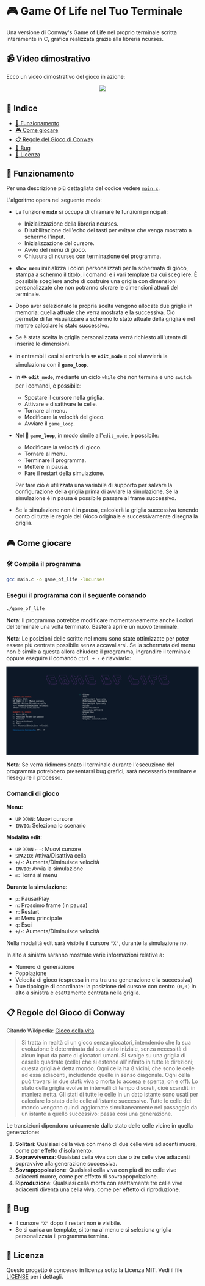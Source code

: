 # 🎮 Game Of Life nel Tuo Terminale

Una versione di Conway's Game of Life nel proprio terminale scritta interamente in C, grafica realizzata grazie alla libreria ncurses.


## 📹 Video dimostrativo

Ecco un video dimostrativo del gioco in azione:

<p align="center">
  <img src="vid.gif">
</p>

## 📑 Indice

- [🔧 Funzionamento](#funzionamento)
- [🎮 Come giocare](#come-giocare)
- [📋 Regole del Gioco di Conway](#regole-del-gioco-di-conway)
- [🐛 Bug](#bug)
- [📜 Licenza](#licenza)

## 🔧 Funzionamento

Per una descrizione più dettagliata del codice vedere [`main.c`](main.c).

L'algoritmo opera nel seguente modo:

-  La funzione **`main`** si occupa di chiamare le funzioni principali:
    -  Inizializzazione della libreria ncurses.
    -  Disabilitazione dell'echo dei tasti per evitare che venga mostrato a schermo l'input.
    -  Inizializzazione del cursore.
    -  Avvio del menu di gioco.
    -  Chiusura di ncurses con terminazione del programma.

-  **`show_menu`** inizializza i colori personalizzati per la schermata di gioco, stampa a schermo il titolo, i comandi e i vari template tra cui scegliere. È possibile scegliere anche di costruire una griglia con dimensioni personalizzate che non potranno sforare le dimensioni attuali del terminale.

-  Dopo aver selezionato la propria scelta vengono allocate due griglie in memoria: quella attuale che verrà mostrata e la successiva. Ciò permette di far visualizzare a schermo lo stato attuale della griglia e nel mentre calcolare lo stato successivo.

-  Se è stata scelta la griglia personalizzata verrà richiesto all'utente di inserire le dimensioni.

- In entrambi i casi si entrerà in **✏️ `edit_mode`** e poi si avvierà la simulazione con il **`game_loop`**.

- In **✏️ `edit_mode`**, mediante un ciclo `while` che non termina e uno `switch` per i comandi, è possibile:
    -  Spostare il cursore nella griglia.
    -  Attivare e disattivare le celle.
    -  Tornare al menu.
    -  Modificare la velocità del gioco.
    -  Avviare il `game_loop`.

- Nel **🔄 `game_loop`**, in modo simile all'`edit_mode`, è possibile:
    -  Modificare la velocità di gioco.
    -  Tornare al menu.
    -  Terminare il programma.
    -  Mettere in pausa.
    -  Fare il restart della simulazione.

    Per fare ciò è utilizzata una variabile di supporto per salvare la configurazione della griglia prima di avviare la simulazione. Se la simulazione è in pausa è possibile passare al frame successivo.

- Se la simulazione non è in pausa, calcolerà la griglia successiva tenendo conto di tutte le regole del Gioco originale e successivamente disegna la griglia.

## 🎮 Come giocare

### 🛠️ Compila il programma

```bash
gcc main.c -o game_of_life -lncurses
```

### Esegui il programma con il seguente comando

```bash
./game_of_life
```

**Nota**: Il programma potrebbe modificare momentaneamente anche i colori del terminale una volta terminato. Basterà aprire un nuovo terminale.

**Nota**: Le posizioni delle scritte nel menu sono state ottimizzate per poter essere più centrate possibile senza accavallarsi. Se la schermata del menu non è simile a questa allora chiudere il programma, ingrandire il terminale oppure eseguire il comando `ctrl + -` e riavviarlo:

![mostra l'immagine img.png](img.png)

**Nota**: Se verrà ridimensionato il terminale durante l'esecuzione del programma potrebbero presentarsi bug grafici, sarà necessario terminare e rieseguire il processo.

### Comandi di gioco

**Menu:**

- `UP` `DOWN`: Muovi cursore
- `INVIO`: Seleziona lo scenario

**Modalità edit:**

- `UP` `DOWN` `←` `→`: Muovi cursore
- `SPAZIO`: Attiva/Disattiva cella
- `+`/`-`: Aumenta/Diminuisce velocità
- `INVIO`: Avvia la simulazione
- `m`: Torna al menu

**Durante la simulazione:**

- `p`: Pausa/Play
- `n`: Prossimo frame (in pausa)
- `r`: Restart
- `m`: Menu principale
- `q`: Esci
- `+`/`-`: Aumenta/Diminuisce velocità

Nella modalità edit sarà visibile il cursore `"X"`, durante la simulazione no.

In alto a sinistra saranno mostrate varie informazioni relative a:

- Numero di generazione
- Popolazione
- Velocità di gioco (espressa in ms tra una generazione e la successiva)
- Due tipologie di coordinate: la posizione del cursore con centro `(0,0)` in alto a sinistra e esattamente centrata nella griglia.

## 📋 Regole del Gioco di Conway

Citando Wikipedia: [Gioco della vita](https://it.wikipedia.org/wiki/Gioco_della_vita)

> Si tratta in realtà di un gioco senza giocatori, intendendo che la sua evoluzione è determinata dal suo stato iniziale, senza necessità di alcun input da parte di giocatori umani. Si svolge su una griglia di caselle quadrate (celle) che si estende all'infinito in tutte le direzioni; questa griglia è detta mondo. Ogni cella ha 8 vicini, che sono le celle ad essa adiacenti, includendo quelle in senso diagonale. Ogni cella può trovarsi in due stati: viva o morta (o accesa e spenta, on e off). Lo stato della griglia evolve in intervalli di tempo discreti, cioè scanditi in maniera netta. Gli stati di tutte le celle in un dato istante sono usati per calcolare lo stato delle celle all'istante successivo. Tutte le celle del mondo vengono quindi aggiornate simultaneamente nel passaggio da un istante a quello successivo: passa così una generazione.

Le transizioni dipendono unicamente dallo stato delle celle vicine in quella generazione:

1. **Solitari**: Qualsiasi cella viva con meno di due celle vive adiacenti muore, come per effetto d'isolamento.
2. **Sopravvivenza**: Qualsiasi cella viva con due o tre celle vive adiacenti sopravvive alla generazione successiva.
3. **Sovrappopolazione**: Qualsiasi cella viva con più di tre celle vive adiacenti muore, come per effetto di sovrappopolazione.
4. **Riproduzione**: Qualsiasi cella morta con esattamente tre celle vive adiacenti diventa una cella viva, come per effetto di riproduzione.

## 🐛 Bug

- Il cursore `"X"` dopo il restart non è visibile.
- Se si carica un template, si torna al menu e si seleziona griglia personalizzata il programma termina.

## 📜 Licenza

Questo progetto è concesso in licenza sotto la Licenza MIT. Vedi il file [LICENSE](LICENSE) per i dettagli.